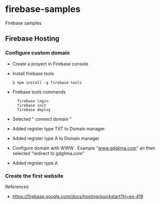# firebase-samples
Firebase samples

## Firebase Hosting

### Configure custom domain
- Create a proyect in Firebase console
- Install firebase tools 

  ```
  $ npm install -g firebase-tools
  ```
  
- Firebase tools commands

  ```
    firebase login
    firebase init
    firebase deploy
  ```
- Selected " connect domain "

- Added register type TXT to Domain manager

- Added register type A to Domain manager

- Configure domain with WWW . Example "www.gdglima.com" an then selected "redirect to gdglima.com"

- Added register type A

### Create the first website

References

- https://firebase.google.com/docs/hosting/quickstart?hl=es-419
